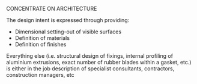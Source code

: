 CONCENTRATE ON ARCHITECTURE

The design intent is expressed through providing:

- Dimensional setting-out of visible surfaces
- Definition of materials
- Definition of finishes

Everything else (i.e. structural design of fixings, internal profiling of aluminium extrusions, exact number of rubber blades within a gasket, etc.) is either in the job description of specialist consultants, contractors, construction managers, etc